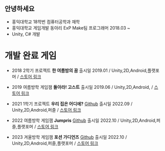 ## 안녕하세요
* 홍익대학교 18학번 컴퓨터공학과 재학
* 홍익대학교 게임개발 동아리 ExP Make팀 프로그래머 2018.03 ~ 
* Unity, C# 개발


# 개발 완료 게임
* 2018 2학기 프로젝트 **한 여름밤의 꿈** 출시일 2019.01 / Unity,2D,Android,플랫포머 / [스토어 링크](https://play.google.com/store/apps/details?id=com.Summer.Dream)

* 2019 여름방학 게임잼 **돌아라! 고스트** 출시일 2019.06 / Unity,2D,Android, / [스토어 링크](https://play.google.com/store/apps/details?id=com.ExPBlue.RollingGhost)
 
* 2021 1학기 프로젝트 **우리 집은 어디에?** [Github](https://github.com/ParkSeongTeak/2021_SemesterProject) 출시일 2022.09 / Unity,2D,Android,퍼즐 / [스토어 링크](https://play.google.com/store/apps/details?id=com.ExP.Where_Is_My_House)
 
 * 2022 여름방학 게임잼  **Jumpris** [Github](https://github.com/ParkSeongTeak/2022_Summer_Game_Jam_RE_NewAL) 출시일 2022.10 / Unity,2D,Android,퍼즐,플랫포머 / [스토어 링크](https://play.google.com/store/apps/details?id=com.DefaultCompany.Game_Jam_Re_New_AL) 
 
 * 2023 겨울방학 게임잼  **포션 가디언즈** [Github](https://github.com/ParkSeongTeak/2023_First_Semester_GameJam) 출시일 2022.10 / Unity,2D,Android,퍼즐,플랫포머 / [스토어 링크](https://play.google.com/store/apps/details?id=com.ExPStudio.ParkSeongTeak)
 
